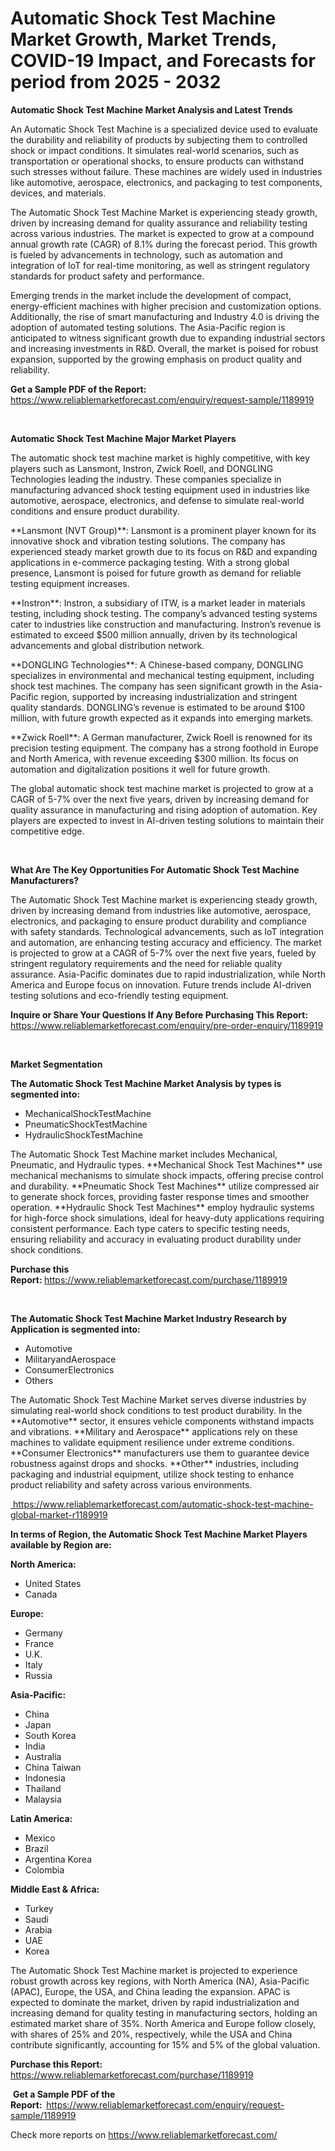 <p><h1>Automatic Shock Test Machine Market Growth, Market Trends, COVID-19 Impact, and Forecasts for period from 2025 - 2032</h1></p><p><strong>Automatic Shock Test Machine Market Analysis and Latest Trends</strong></p>
<p><p>An Automatic Shock Test Machine is a specialized device used to evaluate the durability and reliability of products by subjecting them to controlled shock or impact conditions. It simulates real-world scenarios, such as transportation or operational shocks, to ensure products can withstand such stresses without failure. These machines are widely used in industries like automotive, aerospace, electronics, and packaging to test components, devices, and materials.</p><p>The Automatic Shock Test Machine Market is experiencing steady growth, driven by increasing demand for quality assurance and reliability testing across various industries. The market is expected to grow at a compound annual growth rate (CAGR) of 8.1% during the forecast period. This growth is fueled by advancements in technology, such as automation and integration of IoT for real-time monitoring, as well as stringent regulatory standards for product safety and performance.</p><p>Emerging trends in the market include the development of compact, energy-efficient machines with higher precision and customization options. Additionally, the rise of smart manufacturing and Industry 4.0 is driving the adoption of automated testing solutions. The Asia-Pacific region is anticipated to witness significant growth due to expanding industrial sectors and increasing investments in R&D. Overall, the market is poised for robust expansion, supported by the growing emphasis on product quality and reliability.</p></p>
<p><strong>Get a Sample PDF of the Report:&nbsp;</strong> <a href="https://www.reliablemarketforecast.com/enquiry/request-sample/1189919?utm_campaign=1169&utm_medium=2&utm_source=Github&utm_content=ia&utm_term=20012025&utm_id=automatic-shock-test-machine">https://www.reliablemarketforecast.com/enquiry/request-sample/1189919</a></p>
<p>&nbsp;</p>
<p><strong>Automatic Shock Test Machine Major Market Players</strong></p>
<p><p>The automatic shock test machine market is highly competitive, with key players such as Lansmont, Instron, Zwick Roell, and DONGLING Technologies leading the industry. These companies specialize in manufacturing advanced shock testing equipment used in industries like automotive, aerospace, electronics, and defense to simulate real-world conditions and ensure product durability.</p><p>**Lansmont (NVT Group)**: Lansmont is a prominent player known for its innovative shock and vibration testing solutions. The company has experienced steady market growth due to its focus on R&D and expanding applications in e-commerce packaging testing. With a strong global presence, Lansmont is poised for future growth as demand for reliable testing equipment increases.</p><p>**Instron**: Instron, a subsidiary of ITW, is a market leader in materials testing, including shock testing. The company’s advanced testing systems cater to industries like construction and manufacturing. Instron’s revenue is estimated to exceed $500 million annually, driven by its technological advancements and global distribution network.</p><p>**DONGLING Technologies**: A Chinese-based company, DONGLING specializes in environmental and mechanical testing equipment, including shock test machines. The company has seen significant growth in the Asia-Pacific region, supported by increasing industrialization and stringent quality standards. DONGLING’s revenue is estimated to be around $100 million, with future growth expected as it expands into emerging markets.</p><p>**Zwick Roell**: A German manufacturer, Zwick Roell is renowned for its precision testing equipment. The company has a strong foothold in Europe and North America, with revenue exceeding $300 million. Its focus on automation and digitalization positions it well for future growth.</p><p>The global automatic shock test machine market is projected to grow at a CAGR of 5-7% over the next five years, driven by increasing demand for quality assurance in manufacturing and rising adoption of automation. Key players are expected to invest in AI-driven testing solutions to maintain their competitive edge.</p></p>
<p>&nbsp;</p>
<p><strong>What Are The Key Opportunities For Automatic Shock Test Machine Manufacturers?</strong></p>
<p><p>The Automatic Shock Test Machine market is experiencing steady growth, driven by increasing demand from industries like automotive, aerospace, electronics, and packaging to ensure product durability and compliance with safety standards. Technological advancements, such as IoT integration and automation, are enhancing testing accuracy and efficiency. The market is projected to grow at a CAGR of 5-7% over the next five years, fueled by stringent regulatory requirements and the need for reliable quality assurance. Asia-Pacific dominates due to rapid industrialization, while North America and Europe focus on innovation. Future trends include AI-driven testing solutions and eco-friendly testing equipment.</p></p>
<p><strong>Inquire or Share Your Questions If Any Before Purchasing This Report:</strong> <a href="https://www.reliablemarketforecast.com/enquiry/pre-order-enquiry/1189919?utm_campaign=1169&utm_medium=2&utm_source=Github&utm_content=ia&utm_term=20012025&utm_id=automatic-shock-test-machine">https://www.reliablemarketforecast.com/enquiry/pre-order-enquiry/1189919</a></p>
<p>&nbsp;</p>
<p><strong>Market Segmentation</strong></p>
<p><strong>The Automatic Shock Test Machine Market Analysis by types is segmented into:</strong></p>
<p><ul><li>MechanicalShockTestMachine</li><li>PneumaticShockTestMachine</li><li>HydraulicShockTestMachine</li></ul></p>
<p><p>The Automatic Shock Test Machine market includes Mechanical, Pneumatic, and Hydraulic types. **Mechanical Shock Test Machines** use mechanical mechanisms to simulate shock impacts, offering precise control and durability. **Pneumatic Shock Test Machines** utilize compressed air to generate shock forces, providing faster response times and smoother operation. **Hydraulic Shock Test Machines** employ hydraulic systems for high-force shock simulations, ideal for heavy-duty applications requiring consistent performance. Each type caters to specific testing needs, ensuring reliability and accuracy in evaluating product durability under shock conditions.</p></p>
<p><strong>Purchase this Report:&nbsp;</strong><a href="https://www.reliablemarketforecast.com/purchase/1189919?utm_campaign=1169&utm_medium=2&utm_source=Github&utm_content=ia&utm_term=20012025&utm_id=automatic-shock-test-machine">https://www.reliablemarketforecast.com/purchase/1189919</a></p>
<p>&nbsp;</p>
<p><strong>The Automatic Shock Test Machine Market Industry Research by Application is segmented into:</strong></p>
<p><ul><li>Automotive</li><li>MilitaryandAerospace</li><li>ConsumerElectronics</li><li>Others</li></ul></p>
<p><p>The Automatic Shock Test Machine Market serves diverse industries by simulating real-world shock conditions to test product durability. In the **Automotive** sector, it ensures vehicle components withstand impacts and vibrations. **Military and Aerospace** applications rely on these machines to validate equipment resilience under extreme conditions. **Consumer Electronics** manufacturers use them to guarantee device robustness against drops and shocks. **Other** industries, including packaging and industrial equipment, utilize shock testing to enhance product reliability and safety across various environments.</p></p>
<p><a href="https://www.reliablemarketforecast.com/automatic-shock-test-machine-global-market-r1189919?utm_campaign=1169&utm_medium=2&utm_source=Github&utm_content=ia&utm_term=20012025&utm_id=automatic-shock-test-machine">&nbsp;https://www.reliablemarketforecast.com/automatic-shock-test-machine-global-market-r1189919</a></p>
<p><strong>In terms of Region, the Automatic Shock Test Machine Market Players available by Region are:</strong></p>
<p>
    <p> <strong> North America: </strong>
        <ul>
            <li>United States</li>
            <li>Canada</li>
        </ul>
        </p> 
    <p> <strong> Europe: </strong>
        <ul>
            <li>Germany</li>
            <li>France</li>
            <li>U.K.</li>
            <li>Italy</li>
            <li>Russia</li>
        </ul>
        </p> 
    <p> <strong> Asia-Pacific: </strong>
        <ul>
            <li>China</li>
            <li>Japan</li>
            <li>South Korea</li>
            <li>India</li>
            <li>Australia</li>
            <li>China Taiwan</li>
            <li>Indonesia</li>
            <li>Thailand</li>
            <li>Malaysia</li>
        </ul>
        </p> 
    <p> <strong> Latin America: </strong>
        <ul>
            <li>Mexico</li>
            <li>Brazil</li>
            <li>Argentina Korea</li>
            <li>Colombia</li>
        </ul>
        </p> 
    <p> <strong> Middle East & Africa: </strong>
        <ul>
            <li>Turkey</li>
            <li>Saudi</li>
            <li>Arabia</li>
            <li>UAE</li>
            <li>Korea</li>
        </ul>
    </p>
    </p>
<p><p>The Automatic Shock Test Machine market is projected to experience robust growth across key regions, with North America (NA), Asia-Pacific (APAC), Europe, the USA, and China leading the expansion. APAC is expected to dominate the market, driven by rapid industrialization and increasing demand for quality testing in manufacturing sectors, holding an estimated market share of 35%. North America and Europe follow closely, with shares of 25% and 20%, respectively, while the USA and China contribute significantly, accounting for 15% and 5% of the global valuation.</p></p>
<p><strong>Purchase this Report: </strong><a href="https://www.reliablemarketforecast.com/purchase/1189919?utm_campaign=1169&utm_medium=2&utm_source=Github&utm_content=ia&utm_term=20012025&utm_id=automatic-shock-test-machine">https://www.reliablemarketforecast.com/purchase/1189919</a></p>
<p>&nbsp;<strong>Get a Sample PDF of the Report:&nbsp;&nbsp;</strong><a href="https://www.reliablemarketforecast.com/enquiry/request-sample/1189919?utm_campaign=1169&utm_medium=2&utm_source=Github&utm_content=ia&utm_term=20012025&utm_id=automatic-shock-test-machine">https://www.reliablemarketforecast.com/enquiry/request-sample/1189919</a></p>
<p><strong></strong></p>
<p>Check more reports on <a href="https://www.reliablemarketforecast.com/?utm_campaign=1169&utm_medium=2&utm_source=Github&utm_content=ia&utm_term=20012025&utm_id=automatic-shock-test-machine">https://www.reliablemarketforecast.com/</a></p>